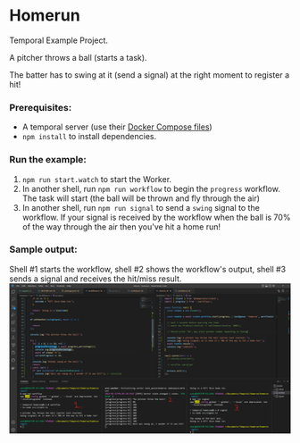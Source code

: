 # Homerun

Temporal Example Project.

A pitcher throws a ball (starts a task).

The batter has to swing at it (send a signal) at the right moment to register a hit!

### Prerequisites:
- A temporal server (use their [Docker Compose files](https://github.com/temporalio/docker-compose))
- `npm install` to install dependencies.

### Run the example:
1. `npm run start.watch` to start the Worker. 
1. In another shell, run `npm run workflow` to begin the `progress` workflow. The task will start (the ball will be thrown and fly through the air)
1. In another shell, run `npm run signal` to send a `swing` signal to the workflow. If your signal is received by the workflow when the ball is 70% of the way through the air then you've hit a home run!

### Sample output:
Shell #1 starts the workflow, shell #2 shows the workflow's output, shell #3 sends a signal and receives the hit/miss result.
![homerun shell screenshot](https://raw.githubusercontent.com/steveandroulakis/temporalio-example-homerun/main/homerun.png)
